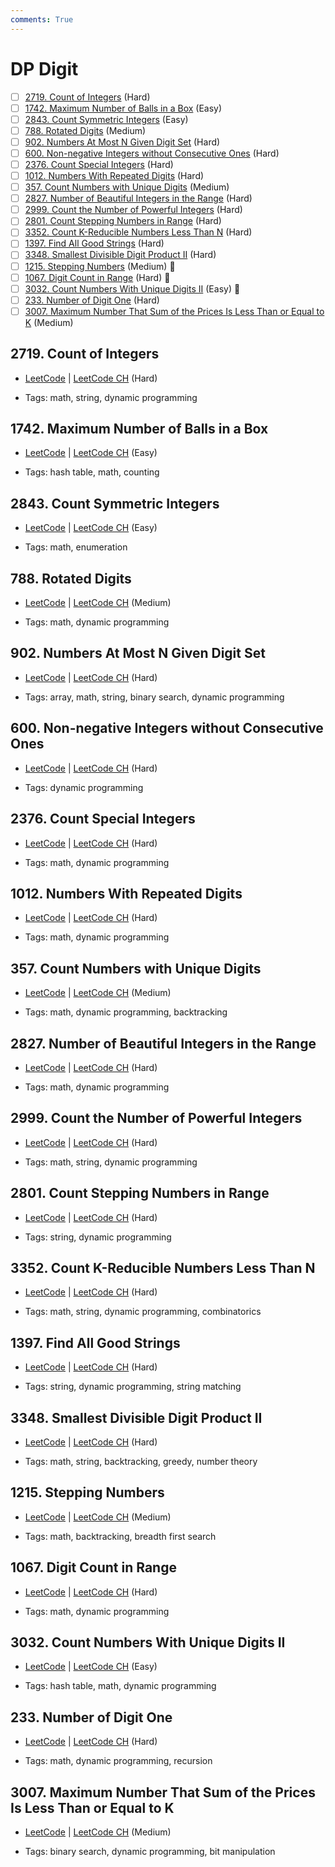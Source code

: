 ```yaml
---
comments: True
---
```


# DP Digit

- [ ] [2719. Count of Integers](https://leetcode.cn/problems/count-of-integers/) (Hard)
- [ ] [1742. Maximum Number of Balls in a Box](https://leetcode.cn/problems/maximum-number-of-balls-in-a-box/) (Easy)
- [ ] [2843.   Count Symmetric Integers](https://leetcode.cn/problems/count-symmetric-integers/) (Easy)
- [ ] [788. Rotated Digits](https://leetcode.cn/problems/rotated-digits/) (Medium)
- [ ] [902. Numbers At Most N Given Digit Set](https://leetcode.cn/problems/numbers-at-most-n-given-digit-set/) (Hard)
- [ ] [600. Non-negative Integers without Consecutive Ones](https://leetcode.cn/problems/non-negative-integers-without-consecutive-ones/) (Hard)
- [ ] [2376. Count Special Integers](https://leetcode.cn/problems/count-special-integers/) (Hard)
- [ ] [1012. Numbers With Repeated Digits](https://leetcode.cn/problems/numbers-with-repeated-digits/) (Hard)
- [ ] [357. Count Numbers with Unique Digits](https://leetcode.cn/problems/count-numbers-with-unique-digits/) (Medium)
- [ ] [2827. Number of Beautiful Integers in the Range](https://leetcode.cn/problems/number-of-beautiful-integers-in-the-range/) (Hard)
- [ ] [2999. Count the Number of Powerful Integers](https://leetcode.cn/problems/count-the-number-of-powerful-integers/) (Hard)
- [ ] [2801. Count Stepping Numbers in Range](https://leetcode.cn/problems/count-stepping-numbers-in-range/) (Hard)
- [ ] [3352. Count K-Reducible Numbers Less Than N](https://leetcode.cn/problems/count-k-reducible-numbers-less-than-n/) (Hard)
- [ ] [1397. Find All Good Strings](https://leetcode.cn/problems/find-all-good-strings/) (Hard)
- [ ] [3348. Smallest Divisible Digit Product II](https://leetcode.cn/problems/smallest-divisible-digit-product-ii/) (Hard)
- [ ] [1215. Stepping Numbers](https://leetcode.cn/problems/stepping-numbers/) (Medium) 👑
- [ ] [1067. Digit Count in Range](https://leetcode.cn/problems/digit-count-in-range/) (Hard) 👑
- [ ] [3032. Count Numbers With Unique Digits II](https://leetcode.cn/problems/count-numbers-with-unique-digits-ii/) (Easy) 👑
- [ ] [233. Number of Digit One](https://leetcode.cn/problems/number-of-digit-one/) (Hard)
- [ ] [3007. Maximum Number That Sum of the Prices Is Less Than or Equal to K](https://leetcode.cn/problems/maximum-number-that-sum-of-the-prices-is-less-than-or-equal-to-k/) (Medium)

## 2719. Count of Integers

-   [LeetCode](https://leetcode.com/problems/count-of-integers/) | [LeetCode CH](https://leetcode.cn/problems/count-of-integers/) (Hard)

-   Tags: math, string, dynamic programming

## 1742. Maximum Number of Balls in a Box

-   [LeetCode](https://leetcode.com/problems/maximum-number-of-balls-in-a-box/) | [LeetCode CH](https://leetcode.cn/problems/maximum-number-of-balls-in-a-box/) (Easy)

-   Tags: hash table, math, counting

## 2843.   Count Symmetric Integers

-   [LeetCode](https://leetcode.com/problems/count-symmetric-integers/) | [LeetCode CH](https://leetcode.cn/problems/count-symmetric-integers/) (Easy)

-   Tags: math, enumeration

## 788. Rotated Digits

-   [LeetCode](https://leetcode.com/problems/rotated-digits/) | [LeetCode CH](https://leetcode.cn/problems/rotated-digits/) (Medium)

-   Tags: math, dynamic programming

## 902. Numbers At Most N Given Digit Set

-   [LeetCode](https://leetcode.com/problems/numbers-at-most-n-given-digit-set/) | [LeetCode CH](https://leetcode.cn/problems/numbers-at-most-n-given-digit-set/) (Hard)

-   Tags: array, math, string, binary search, dynamic programming

## 600. Non-negative Integers without Consecutive Ones

-   [LeetCode](https://leetcode.com/problems/non-negative-integers-without-consecutive-ones/) | [LeetCode CH](https://leetcode.cn/problems/non-negative-integers-without-consecutive-ones/) (Hard)

-   Tags: dynamic programming

## 2376. Count Special Integers

-   [LeetCode](https://leetcode.com/problems/count-special-integers/) | [LeetCode CH](https://leetcode.cn/problems/count-special-integers/) (Hard)

-   Tags: math, dynamic programming

## 1012. Numbers With Repeated Digits

-   [LeetCode](https://leetcode.com/problems/numbers-with-repeated-digits/) | [LeetCode CH](https://leetcode.cn/problems/numbers-with-repeated-digits/) (Hard)

-   Tags: math, dynamic programming

## 357. Count Numbers with Unique Digits

-   [LeetCode](https://leetcode.com/problems/count-numbers-with-unique-digits/) | [LeetCode CH](https://leetcode.cn/problems/count-numbers-with-unique-digits/) (Medium)

-   Tags: math, dynamic programming, backtracking

## 2827. Number of Beautiful Integers in the Range

-   [LeetCode](https://leetcode.com/problems/number-of-beautiful-integers-in-the-range/) | [LeetCode CH](https://leetcode.cn/problems/number-of-beautiful-integers-in-the-range/) (Hard)

-   Tags: math, dynamic programming

## 2999. Count the Number of Powerful Integers

-   [LeetCode](https://leetcode.com/problems/count-the-number-of-powerful-integers/) | [LeetCode CH](https://leetcode.cn/problems/count-the-number-of-powerful-integers/) (Hard)

-   Tags: math, string, dynamic programming

## 2801. Count Stepping Numbers in Range

-   [LeetCode](https://leetcode.com/problems/count-stepping-numbers-in-range/) | [LeetCode CH](https://leetcode.cn/problems/count-stepping-numbers-in-range/) (Hard)

-   Tags: string, dynamic programming

## 3352. Count K-Reducible Numbers Less Than N

-   [LeetCode](https://leetcode.com/problems/count-k-reducible-numbers-less-than-n/) | [LeetCode CH](https://leetcode.cn/problems/count-k-reducible-numbers-less-than-n/) (Hard)

-   Tags: math, string, dynamic programming, combinatorics

## 1397. Find All Good Strings

-   [LeetCode](https://leetcode.com/problems/find-all-good-strings/) | [LeetCode CH](https://leetcode.cn/problems/find-all-good-strings/) (Hard)

-   Tags: string, dynamic programming, string matching

## 3348. Smallest Divisible Digit Product II

-   [LeetCode](https://leetcode.com/problems/smallest-divisible-digit-product-ii/) | [LeetCode CH](https://leetcode.cn/problems/smallest-divisible-digit-product-ii/) (Hard)

-   Tags: math, string, backtracking, greedy, number theory

## 1215. Stepping Numbers

-   [LeetCode](https://leetcode.com/problems/stepping-numbers/) | [LeetCode CH](https://leetcode.cn/problems/stepping-numbers/) (Medium)

-   Tags: math, backtracking, breadth first search

## 1067. Digit Count in Range

-   [LeetCode](https://leetcode.com/problems/digit-count-in-range/) | [LeetCode CH](https://leetcode.cn/problems/digit-count-in-range/) (Hard)

-   Tags: math, dynamic programming

## 3032. Count Numbers With Unique Digits II

-   [LeetCode](https://leetcode.com/problems/count-numbers-with-unique-digits-ii/) | [LeetCode CH](https://leetcode.cn/problems/count-numbers-with-unique-digits-ii/) (Easy)

-   Tags: hash table, math, dynamic programming

## 233. Number of Digit One

-   [LeetCode](https://leetcode.com/problems/number-of-digit-one/) | [LeetCode CH](https://leetcode.cn/problems/number-of-digit-one/) (Hard)

-   Tags: math, dynamic programming, recursion

## 3007. Maximum Number That Sum of the Prices Is Less Than or Equal to K

-   [LeetCode](https://leetcode.com/problems/maximum-number-that-sum-of-the-prices-is-less-than-or-equal-to-k/) | [LeetCode CH](https://leetcode.cn/problems/maximum-number-that-sum-of-the-prices-is-less-than-or-equal-to-k/) (Medium)

-   Tags: binary search, dynamic programming, bit manipulation
